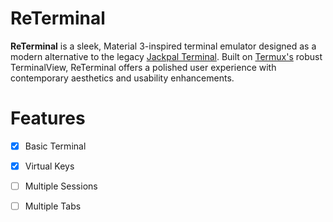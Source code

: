 # ReTerminal
**ReTerminal** is a sleek, Material 3-inspired terminal emulator designed as a modern alternative to the legacy [Jackpal Terminal](https://github.com/jackpal/Android-Terminal-Emulator). Built on [Termux's](https://github.com/termux/termux-app) robust TerminalView, ReTerminal offers a polished user experience with contemporary aesthetics and usability enhancements.

# Features
- [x] Basic Terminal
- [x] Virtual Keys
- [ ] Multiple Sessions
- [ ] Multiple Tabs

